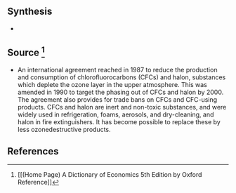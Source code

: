 ## Synthesis
- 
## Source [^1]
- An international agreement reached in 1987 to reduce the production and consumption of chlorofluorocarbons (CFCs) and halon, substances which deplete the ozone layer in the upper atmosphere. This was amended in 1990 to target the phasing out of CFCs and halon by 2000. The agreement also provides for trade bans on CFCs and CFC-using products. CFCs and halon are inert and non-toxic substances, and were widely used in refrigeration, foams, aerosols, and dry-cleaning, and halon in fire extinguishers. It has become possible to replace these by less ozonedestructive products.
## References

[^1]: [[(Home Page) A Dictionary of Economics 5th Edition by Oxford Reference]]